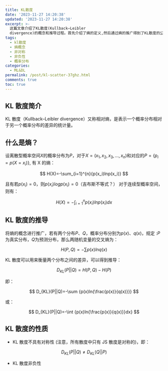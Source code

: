 ```yaml
---
title: KL散度
date: '2023-11-27 14:20:38'
updated: '2023-11-27 14:20:38'
excerpt: >-
  这篇文章介绍了KL散度(Kullback–Leibler
  divergence)的概念和推导过程。首先介绍了熵的定义,然后通过熵的推广得到了KL散度的公式。KL散度可以用于衡量两个概率分布之间的差异,具有非负性质,但不具有对称性。文章最后总结了KL散度的两个重要性质:非负性和不对称性。
tags:
  - kl散度
  - 熵概念
  - 非对称
  - 非负性
  - 概率分布
categories:
  - ML&DL
permalink: /post/kl-scatter-37ghz.html
comments: true
toc: true
---
```




## KL 散度简介

KL 散度（Kullback–Leibler divergence）又称相对熵，是表示一个概率分布相对于另一个概率分布的差异的统计量。

## 什么是熵？

设离散型概率空间$X$的概率分布为$P$，对于$X=(x_1,x_2,x_3,...,x_n)$和对应的$P=\{p_i=p(X=x_i)\}$, 有 X 的熵：

$$
H(X)=-\sum_{i=1}^{n}{p(x_i)lnp(x_i)}
$$

且有若$p (x_i)=0$，则$p (x_i) logp (x_i)=0$（吉布斯不等式？）
对于连续型概率空间，则有：

$$
H(X)=-\int_{i=1}^{n}{p(x_i)lnp(x_i)dx}
$$

## KL 散度的推导

将熵的概念进行推广，若有两个分布$P、Q$，概率分布分别为$p(x)、q(x)$，规定 :$P$为真实分布，$Q$为预测分布，那么两随机变量的交叉熵为：

$$
H(P,Q)=-\sum p(x)ln{q(x)}
$$

KL 散度可以用来衡量两个分布之间的差异，可以得到推导：

$$
D_{KL}(P||Q)=H(P,Q)-H(P)
$$

即：

$$
D_{KL}(P||Q)=-\sum {p(x)ln{\frac{p(x)}{q(x)}}}
$$

或：

$$
D_{KL}(P||Q)=-\int {p(x)ln{\frac{p(x)}{q(x)}}dx}
$$

## KL 散度的性质

* KL 散度不具有对称性 (注意，所有散度中只有 JS 散度是对称的)，即：

$$
D_{KL}(P||Q)\not =D_{KL}(Q||P)
$$

* KL 散度非负性
